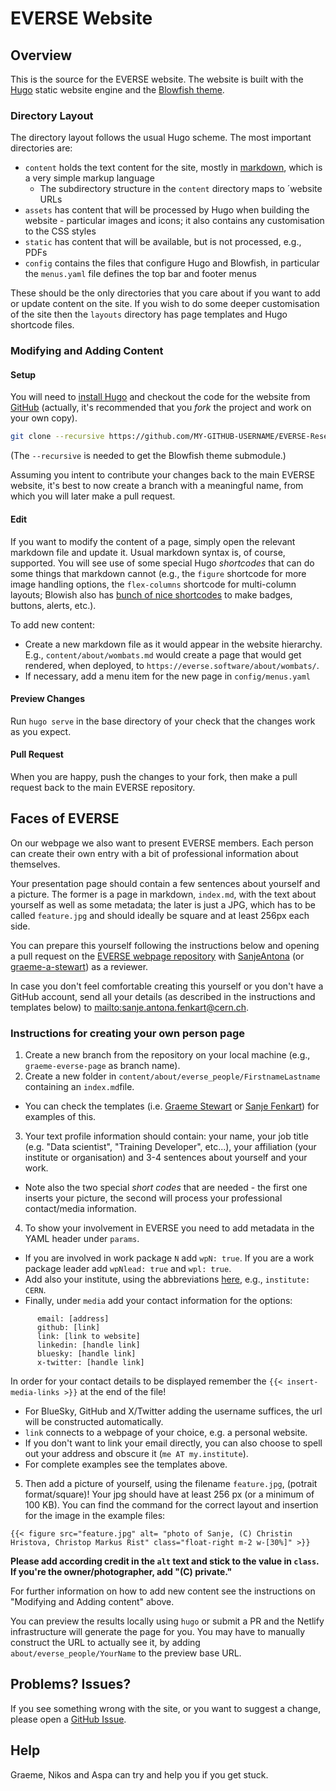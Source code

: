 # EVERSE Website

## Overview

This is the source for the EVERSE website. The website is built with the [Hugo](https://gohugo.io) static website engine and the [Blowfish theme](https://blowfish.page).

### Directory Layout

The directory layout follows the usual Hugo scheme. The most important directories are:

- `content` holds the text content for the site, mostly in [markdown](https://en.wikipedia.org/wiki/Markdown), which is a very simple markup language
  - The subdirectory structure in the `content` directory maps to ´website URLs
- `assets` has content that will be processed by Hugo when building the website - particular images and icons; it also contains any customisation to the CSS styles
- `static` has content that will be available, but is not processed, e.g., PDFs
- `config` contains the files that configure Hugo and Blowfish, in particular the `menus.yaml` file defines the top bar and footer menus

These should be the only directories that you care about if you want to add or update content on the site. If you wish to do some deeper customisation of the site then the `layouts` directory has page templates and Hugo shortcode files.

### Modifying and Adding Content

#### Setup

You will need to [install Hugo](https://gohugo.io/installation/) and checkout the code for the website from [GitHub](https://github.com/EVERSE-ResearchSoftware/EVERSE-ResearchSoftware.github.io) (actually, it's recommended that you *fork* the project and work on your own copy).

```sh
git clone --recursive https://github.com/MY-GITHUB-USERNAME/EVERSE-ResearchSoftware.github.io 
```

(The `--recursive` is needed to get the Blowfish theme submodule.)

Assuming you intent to contribute your changes back to the main EVERSE website, it's best to now create a branch with a meaningful name, from which you will later make a pull request.

#### Edit

If you want to modify the content of a page, simply open the relevant markdown file and update it. Usual markdown syntax is, of course, supported. You will see use of some special Hugo *shortcodes* that can do some things that markdown cannot (e.g., the `figure` shortcode for more image handling options, the `flex-columns` shortcode for multi-column layouts; Blowish also has [bunch of nice shortcodes](https://blowfish.page/docs/shortcodes/) to make badges, buttons, alerts, etc.).

To add new content:

- Create a new markdown file as it would appear in the website hierarchy. E.g., `content/about/wombats.md` would create a page that would get rendered, when deployed, to `https://everse.software/about/wombats/`.
- If necessary, add a menu item for the new page in `config/menus.yaml`

#### Preview Changes

Run `hugo serve` in the base directory of your check that the changes work as you expect.

#### Pull Request

When you are happy, push the changes to your fork, then make a pull request back to the main EVERSE repository.

## Faces of EVERSE

On our webpage we also want to present EVERSE members. Each person can create their own entry with a bit of professional information about themselves.

Your presentation page should contain a few sentences about yourself and a picture. The former is a page in markdown, `index.md`, with the text about yourself as well as some metadata; the later is just a JPG, which has to be called `feature.jpg` and should ideally be square and at least 256px each side.

You can prepare this yourself following the instructions below and opening a pull request on the [EVERSE webpage repository](https://github.com/EVERSE-ResearchSoftware/EVERSE-ResearchSoftware.github.io) with [SanjeAntona](https://github.com/SanjeAntona) (or [graeme-a-stewart](https://github.com/graeme-a-stewart)) as a reviewer.

In case you don't feel comfortable creating this yourself or you don't have a GitHub account, send all your details (as described in the instructions and templates below) to <mailto:sanje.antona.fenkart@cern.ch>.

### Instructions for creating your own person page

1. Create a new branch from the repository on your local machine (e.g., `graeme-everse-page` as branch name).
2. Create a new folder in `content/about/everse_people/FirstnameLastname` containing an `index.md`file. 
  -  You can check the templates (i.e. [Graeme Stewart](https://github.com/EVERSE-ResearchSoftware/EVERSE-ResearchSoftware.github.io/blob/main/content/about/everse_people/GraemeStewart/index.md?plain=1) or [Sanje Fenkart](https://github.com/EVERSE-ResearchSoftware/EVERSE-ResearchSoftware.github.io/blob/main/content/about/everse_people/SanjeFenkart/index.md?plain=1)) for examples of this.
3. Your text profile information should contain: your name, your job title (e.g. "Data scientist", "Training Developer", etc...), your affiliation (your institute or organisation) and 3-4 sentences about yourself and your work.
  - Note also the two special *short codes* that are needed - the first one inserts your picture, the second will process your professional contact/media information.
4. To show your involvement in EVERSE you need to add metadata in the YAML header under `params`. 
  - If you are involved in work package `N` add `wpN: true`. If you are a work package leader add `wpNlead: true` and `wpl: true`.
  - Add also your institute, using the abbreviations [here](https://github.com/EVERSE-ResearchSoftware/EVERSE-ResearchSoftware.github.io/tree/main/content/about/partners), e.g., `institute: CERN`.
  - Finally, under ```media``` add your contact information for the options:
```
      email: [address]
      github: [link]
      link: [link to website]
      linkedin: [handle link]
      bluesky: [handle link]
      x-twitter: [handle link]
 ```     
In order for your contact details to be displayed remember the  `{{< insert-media-links >}}` at the end of the file!
  - For BlueSky, GitHub and X/Twitter adding the username suffices, the url will be constructed automatically.
  - `link` connects to a webpage of your choice, e.g. a personal website.
  - If you don't want to link your email directly, you can also choose to spell out your address and obscure it (`me AT my.institute`).
  - For complete examples see the templates above.
5. Then add a picture of yourself, using the filename `feature.jpg`, (potrait format/square)! Your jpg should have at least 256 px (or a minimum of 100 KB). You can find the command for the correct layout and insertion for the image in the example files: 
```
{{< figure src="feature.jpg" alt= "photo of Sanje, (C) Christin Hristova, Christop Markus Rist" class="float-right m-2 w-[30%]" >}}
```
**Please add according credit in the `alt` text and stick to the value in `class`. If you're the owner/photographer, add "(C) private."**

For further information on how to add new content see the instructions on "Modifying and Adding content" above.

You can preview the results locally using `hugo` or submit a PR and the Netlify infrastructure will generate the page for you. You may have to manually construct the URL to actually see it, by adding `about/everse_people/YourName` to the preview base URL.

## Problems? Issues?

If you see something wrong with the site, or you want to suggest a change, please open a [GitHub Issue](https://github.com/EVERSE-ResearchSoftware/EVERSE-ResearchSoftware.github.io/issues/new).

## Help

Graeme, Nikos and Aspa can try and help you if you get stuck.
